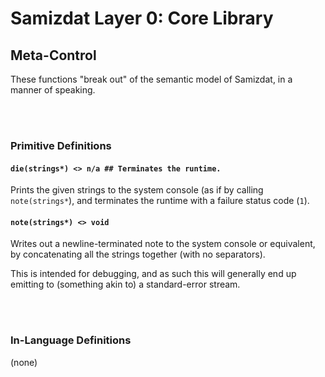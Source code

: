 Samizdat Layer 0: Core Library
==============================

Meta-Control
------------

These functions "break out" of the semantic model of Samizdat, in a manner
of speaking.

<br><br>
### Primitive Definitions

#### `die(strings*) <> n/a ## Terminates the runtime.`

Prints the given strings to the system console (as if by calling
`note(strings*`), and terminates the runtime with a failure status code (`1`).

#### `note(strings*) <> void`

Writes out a newline-terminated note to the system console or equivalent,
by concatenating all the strings together (with no separators).

This is intended for debugging, and as such this will generally end up
emitting to (something akin to) a standard-error stream.


<br><br>
### In-Language Definitions

(none)
